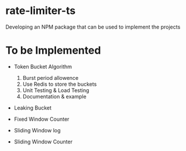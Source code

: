 # rate-limiter-ts
Developing an NPM package that can be used to implement the projects


# To be Implemented
- Token Bucket Algorithm
    1. Burst period allowence
    2. Use Redis to store the buckets
    3. Unit Testing & Load Testing
    4. Documentation & example

- Leaking Bucket 
- Fixed Window Counter
- Sliding Window log
- Sliding Window Counter